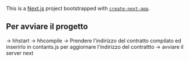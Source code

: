 This is a [Next.js](https://nextjs.org) project bootstrapped with [`create-next-app`](https://nextjs.org/docs/pages/api-reference/create-next-app).

## Per avviare il progetto

-> hhstart
-> hhcompile
-> Prendere l'indirizzo del contratto compilato ed inserirlo in contants.js per aggiornare l'indirizzo del contrattto
-> avviare il server next
